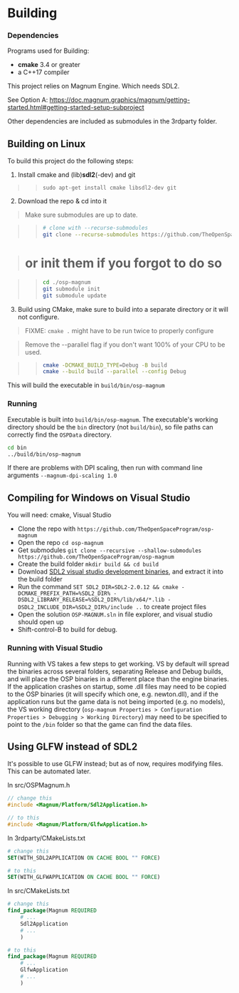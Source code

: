 # Building  
    
### Dependencies

Programs used for Building:

* **cmake** 3.4 or greater
* a C++17 compiler 

This project relies on Magnum Engine. Which needs SDL2.

See Option A: https://doc.magnum.graphics/magnum/getting-started.html#getting-started-setup-subproject

Other dependencies are included as submodules in the 3rdparty folder.


## Building on Linux
To build this project do the following steps:
1. Install cmake and (lib)**sdl2**(-dev) and git
> > `sudo apt-get install cmake libsdl2-dev git`
 
2. Download the repo & cd into it

>Make sure submodules are up to date.

>>```bash
>># clone with --recurse-submodules
>>git clone --recurse-submodules https://github.com/TheOpenSpaceProgram/osp-magnum.git```

># or init them if you forgot to do so

>>```bash
>>cd ./osp-magnum
>>git submodule init
>>git submodule update
>>```

3. Build using CMake, make sure to build into a separate directory or it will not configure.

>FIXME: `cmake .` might have to be run twice to properly configure

>Remove the --parallel flag if you don't want 100% of your CPU to be used.

>>```bash
>>cmake -DCMAKE_BUILD_TYPE=Debug -B build
>>cmake --build build --parallel --config Debug
>>```

This will build the executable in `build/bin/osp-magnum`

### Running

Executable is built into `build/bin/osp-magnum`. The executable's working directory should be the `bin` directory (not `build/bin`), so file paths can correctly find the `OSPData` directory.

```bash
cd bin
../build/bin/osp-magnum
```

If there are problems with DPI scaling, then run with command line arguments `--magnum-dpi-scaling 1.0`
    
  
## Compiling for Windows on Visual Studio
You will need: cmake, Visual Studio  

* Clone the repo with `https://github.com/TheOpenSpaceProgram/osp-magnum`
* Open the repo `cd osp-magnum`
* Get submodules `git clone --recursive --shallow-submodules https://github.com/TheOpenSpaceProgram/osp-magnum`
* Create the build folder `mkdir build && cd build`
* Download [SDL2 visual studio development binaries](https://www.libsdl.org/release/SDL2-devel-2.0.12-VC.zip), and extract it into the build folder
* Run the command `SET SDL2_DIR=SDL2-2.0.12 && cmake -DCMAKE_PREFIX_PATH=%SDL2_DIR% -DSDL2_LIBRARY_RELEASE=%SDL2_DIR%/lib/x64/*.lib -DSDL2_INCLUDE_DIR=%SDL2_DIR%/include ..` to create project files
* Open the solution `OSP-MAGNUM.sln` in file explorer, and visual studio should open up
* Shift-control-B to build for debug.
  
### Running with Visual Studio

Running with VS takes a few steps to get working. VS by default will spread the binaries across several folders, separating Release and Debug builds, and will place the OSP binaries in a different place than the engine binaries. If the application crashes on startup, some .dll files may need to be copied to the OSP binaries (it will specify which one, e.g. newton.dll), and if the application runs but the game data is not being imported (e.g. no models), the VS working directory (`osp-magnum Properties > Configuration Properties > Debugging > Working Directory`) may need to be specified to point to the `/bin` folder so that the game can find the data files.
    

## Using GLFW instead of SDL2

It's possible to use GLFW instead; but as of now, requires modifying files.
This can be automated later.

In src/OSPMagnum.h

```cpp
// change this
#include <Magnum/Platform/Sdl2Application.h>

// to this
#include <Magnum/Platform/GlfwApplication.h>
```

In 3rdparty/CMakeLists.txt

```cmake
# change this
SET(WITH_SDL2APPLICATION ON CACHE BOOL "" FORCE)

# to this
SET(WITH_GLFWAPPLICATION ON CACHE BOOL "" FORCE)
```

In src/CMakeLists.txt

```cmake
# change this
find_package(Magnum REQUIRED
    # ...
    Sdl2Application
    # ...
    )

# to this
find_package(Magnum REQUIRED
    # ...
    GlfwApplication
    # ...
    )
```
